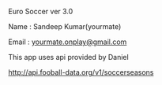 Euro Soccer ver 3.0


Name : Sandeep Kumar(yourmate)


Email : yourmate.onplay@gmail.com

This app uses api provided by Daniel  

http://api.fooball-data.org/v1/soccerseasons
